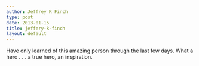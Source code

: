 ```yaml
---
author: Jeffrey K Finch
type: post
date: 2013-01-15
title: jeffery-k-finch
layout: default
---
```

Have only learned of this amazing person through the last few days. What a hero . . . a true hero, an inspiration.
